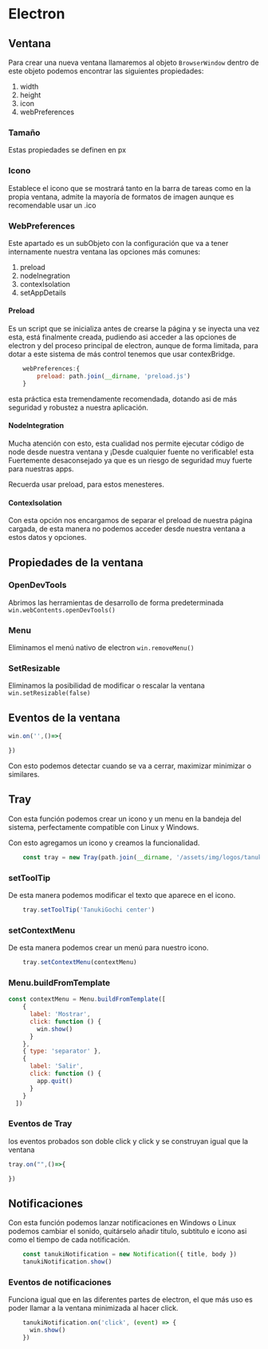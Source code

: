 # Electron

## Ventana

Para crear una nueva ventana llamaremos al objeto `BrowserWindow` dentro de este objeto
podemos encontrar las siguientes propiedades:

1. width
2. height
3. icon
4. webPreferences

### Tamaño

Estas propiedades se definen en px

### Icono

Establece el icono que se mostrará tanto en la barra de tareas como en la propia ventana,
admite la mayoría de formatos de imagen aunque es recomendable usar un .ico

### WebPreferences

Este apartado es un subObjeto con la configuración que va a tener internamente nuestra ventana
las opciones más comunes:

1. preload
2. nodeInegration
3. contexIsolation
4. setAppDetails

#### Preload

Es un script que se inicializa antes de crearse la página y se inyecta una vez esta, está finalmente creada, pudiendo asi acceder a las opciones de electron y del proceso principal de electron, aunque de forma limitada, para dotar a este sistema de más control tenemos que usar contexBridge.

```js
    webPreferences:{
        preload: path.join(__dirname, 'preload.js')
    }
```

esta práctica esta tremendamente recomendada, dotando asi de más seguridad y robustez a nuestra aplicación.

#### NodeIntegration

Mucha atención con esto, esta cualidad nos permite ejecutar código de node desde nuestra ventana y ¡Desde cualquier fuente no verificable! esta Fuertemente desaconsejado ya que es un riesgo de seguridad muy fuerte para nuestras apps.

Recuerda usar preload, para estos menesteres.

#### ContexIsolation

Con esta opción nos encargamos de separar el preload de nuestra página cargada, de esta manera no podemos acceder desde nuestra ventana a estos datos y opciones.

## Propiedades de la ventana

### OpenDevTools

Abrimos las herramientas de desarrollo de forma predeterminada
`win.webContents.openDevTools()`

### Menu

Eliminamos el menú nativo de electron
`win.removeMenu()`

### SetResizable

Eliminamos la posibilidad de modificar o rescalar la ventana
`win.setResizable(false)`

## Eventos de la ventana

```js
win.on('',()=>{

})
```

Con esto podemos detectar cuando se va a cerrar, maximizar minimizar o similares.

## Tray

Con esta función podemos crear un icono y un menu en la bandeja del sistema, perfectamente
compatible con Linux y Windows.

Con esto agregamos un icono y creamos la funcionalidad.

```js
    const tray = new Tray(path.join(__dirname, '/assets/img/logos/tanuki_logo.png'))
```

### setToolTip

De esta manera podemos modificar el texto que aparece en el icono.

```js
    tray.setToolTip('TanukiGochi center')
```

### setContextMenu

De esta manera podemos crear un menú para nuestro icono.

```js
    tray.setContextMenu(contextMenu)
```

### Menu.buildFromTemplate

```js
const contextMenu = Menu.buildFromTemplate([
    {
      label: 'Mostrar',
      click: function () {
        win.show()
      }
    },
    { type: 'separator' },
    {
      label: 'Salir',
      click: function () {
        app.quit()
      }
    }
  ])
```

### Eventos de Tray

los eventos probados son doble click y click y se construyan igual que la ventana

```js
tray.on("",()=>{

})
```

## Notificaciones

Con esta función podemos lanzar notificaciones en Windows o Linux
podemos cambiar el sonido, quitárselo añadir titulo, subtitulo e icono
asi como el tiempo de cada notificación.

```JavaScript
    const tanukiNotification = new Notification({ title, body })
    tanukiNotification.show()
```

### Eventos de notificaciones

Funciona igual que en las diferentes partes de electron, el que más uso
es poder llamar a la ventana minimizada al hacer click.

```JavaScript
    tanukiNotification.on('click', (event) => {
      win.show()
    })
```
